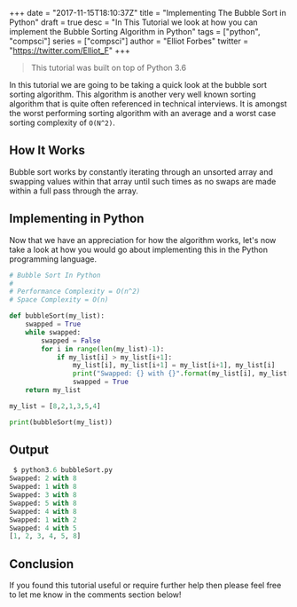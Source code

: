 +++
date = "2017-11-15T18:10:37Z"
title = "Implementing The Bubble Sort in Python"
draft = true
desc = "In This Tutorial we look at how you can implement the Bubble Sorting Algorithm in Python"
tags = ["python", "compsci"]
series = ["compsci"]
author = "Elliot Forbes"
twitter = "https://twitter.com/Elliot_F"
+++

> This tutorial was built on top of Python 3.6

In this tutorial we are going to be taking a quick look at the bubble sort sorting algorithm. This algorithm is another very well known sorting algorithm that is quite often referenced in technical interviews. It is amongst the worst performing sorting algorithm with an average and a worst case sorting complexity of `O(N^2)`.

## How It Works

Bubble sort works by constantly iterating through an unsorted array and swapping values within that array until such times as no swaps are made within a full pass through the array.

## Implementing in Python

Now that we have an appreciation for how the algorithm works, let's now take a look at how you would go about implementing this in the Python programming language.

```py
# Bubble Sort In Python
# 
# Performance Complexity = O(n^2)
# Space Complexity = O(n)

def bubbleSort(my_list):
    swapped = True
    while swapped:
        swapped = False
        for i in range(len(my_list)-1):
            if my_list[i] > my_list[i+1]:
                my_list[i], my_list[i+1] = my_list[i+1], my_list[i]
                print("Swapped: {} with {}".format(my_list[i], my_list[i+1]))
                swapped = True
    return my_list

my_list = [8,2,1,3,5,4]

print(bubbleSort(my_list))
```

## Output

```py
 $ python3.6 bubbleSort.py
Swapped: 2 with 8
Swapped: 1 with 8
Swapped: 3 with 8
Swapped: 5 with 8
Swapped: 4 with 8
Swapped: 1 with 2
Swapped: 4 with 5
[1, 2, 3, 4, 5, 8]
```

## Conclusion

If you found this tutorial useful or require further help then please feel free to let me know in the comments section below!